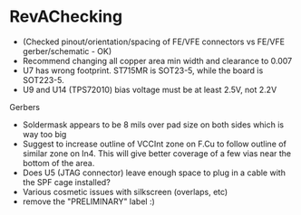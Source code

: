 # RevAChecking

 * (Checked pinout/orientation/spacing of FE/VFE connectors vs FE/VFE gerber/schematic - OK)
 * Recommend changing all copper area min width and clearance to 0.007
 * U7 has wrong footprint.  ST715MR is SOT23-5, while the board is SOT223-5.
 * U9 and U14 (TPS72010) bias voltage must be at least 2.5V, not 2.2V

Gerbers

 * Soldermask appears to be 8 mils over pad size on both sides which is way too big
 * Suggest to increase outline of VCCInt zone on F.Cu to follow outline of similar zone on In4.  This will give better coverage of a few vias near the bottom of the area.
 * Does U5 (JTAG connector) leave enough space to plug in a cable with the SPF cage installed?
 * Various cosmetic issues with silkscreen (overlaps, etc)
 * remove the "PRELIMINARY" label :)




